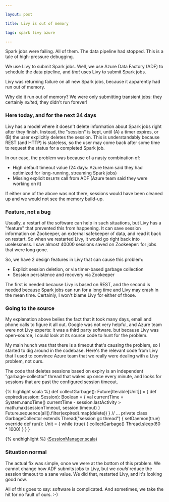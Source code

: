 ```yaml
---

layout: post

title: Livy is out of memory

tags: spark livy azure

---
```


Spark jobs were failing.  All of them.  The data pipeline had stopped.  This is a tale of high-pressure debugging.

<!--more-->

We use Livy to submit Spark jobs.  Well, we use Azure Data Factory (ADF) to schedule the data pipeline, and *that* uses Livy to submit Spark jobs.

Livy was returning failure on all new Spark jobs, because it apparently had run out of memory.

Why did it run out of memory?  We were only submitting transient jobs: they certainly *exited*, they didn't run forever!

### Here today, and for the next 24 days

Livy has a model where it doesn't delete information about Spark jobs right after they finish.  Instead, the "session" is kept, until (A) a timer expires, or (B) the user explicitly deletes the session.  This is understandably because REST (and HTTP) is stateless, so the user may come back after some time to request the status for a completed Spark job.

In our case, the problem was because of a nasty combination of:
* High default timeout value (24 days: Azure team said they had optimized for long-running, streaming Spark jobs)
* Missing explicit `DELETE` call from ADF (Azure team said they were working on it)

If either one of the above was not there, sessions would have been cleaned up and we would not see the memory build-up.

### Feature, not a bug

Usually, a restart of the software can help in such situations, but Livy has a "feature" that prevented this from happening.  It can save session information on Zookeeper, an external safekeeper of data, and read it back on restart.  So when we restarted Livy, it would go right back into uselessness.  I saw almost 40000 sessions saved on Zookeeper: for jobs that were long gone.

So, we have 2 design features in Livy that can cause this problem:
* Explicit session deletion, or via timer-based garbage collection
* Session persistence and recovery via Zookeeper

The first is needed because Livy is based on REST, and the second is needed because Spark jobs can run for a long time and Livy may crash in the mean time.  Certainly, I won't blame Livy for either of those.

### Going to the source

My explanation above belies the fact that it took many days, email and phone calls to figure it all out.  Google was not very helpful, and Azure team were not Livy experts: it was a third party software. but because Livy was open-source, I could look at its source code to hunt for the problem.

My main hunch was that there is a timeout that's causing the problem, so I started to dig around in the codebase.  Here's the relevant code from Livy that I used to convince Azure team that we really were dealing with a Livy problem, not ours.

The code that deletes sessions based on expiry is an independent "garbage-collector" thread that wakes up once every minute, and looks for sessions that are past the configured session timeout.

{% highlight scala %}
def collectGarbage(): Future[Iterable[Unit]] = {
    def expired(session: Session): Boolean = {
      val currentTime = System.nanoTime()
      currentTime - session.lastActivity >
       math.max(sessionTimeout, session.timeout)
    }
    Future.sequence(all().filter(expired).map(delete))
}
// ...
private class GarbageCollector extends Thread("session gc thread") {
    setDaemon(true)
    override def run(): Unit = {
      while (true) {
        collectGarbage()
        Thread.sleep(60 * 1000)
      }
    }
}

{% endhighlight %}
[(SessionManager.scala)](https://github.com/cloudera/livy/blob/v0.2.0/server/src/main/scala/com/cloudera/livy/sessions/SessionManager.scala)

### Situation normal
The actual fix was simple, once we were at the bottom of this problem.  We cannot change how ADF submits jobs to Livy, but we *could* reduce the session timeout to a sane value.  We did that, restarted Livy, and it's looking good now.

All of this goes to say:  software is complicated.  And sometimes, we take the hit for no fault of ours. :-)

